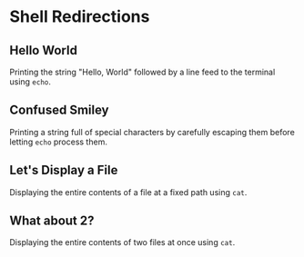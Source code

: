 # Shell Redirections

## Hello World
Printing the string "Hello, World" followed by a line feed to the terminal using `echo`.

## Confused Smiley
Printing a string full of special characters by carefully escaping them before letting `echo` process them.

## Let's Display a File
Displaying the entire contents of a file at a fixed path using `cat`.

## What about 2?
Displaying the entire contents of two files at once using `cat`.
